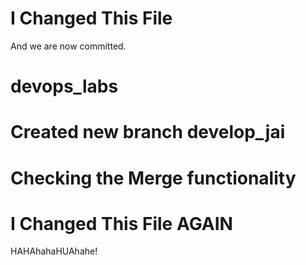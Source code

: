 

# I Changed This File
And we are now committed.

# devops_labs

# Created new branch develop_jai
# Checking the Merge functionality

# I Changed This File AGAIN
HAHAhahaHUAhahe!
